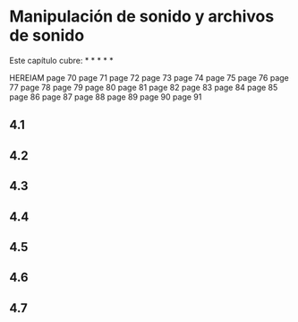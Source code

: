 # Manipulación de sonido y archivos de sonido

Este capítulo cubre:
*
*
*
*
*

HEREIAM
page 70
page 71
page 72
page 73
page 74
page 75
page 76
page 77
page 78
page 79
page 80
page 81
page 82
page 83
page 84
page 85
page 86
page 87
page 88
page 89
page 90
page 91

## 4.1

## 4.2

## 4.3

## 4.4

## 4.5

## 4.6

## 4.7
